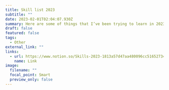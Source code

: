 ```yaml
---
title: Skill list 2023
subtitle: ""
date: 2023-02-01T02:04:07.930Z
summary: Here are some of things that I’ve been trying to learn in 2023!
draft: false
featured: false
tags:
  - Other
external_link: ""
links:
  - url: https://www.notion.so/Skills-2023-1813a57d47aa480096cc516527343438
    name: Link
image:
  filename: ""
  focal_point: Smart
  preview_only: false
---
```

